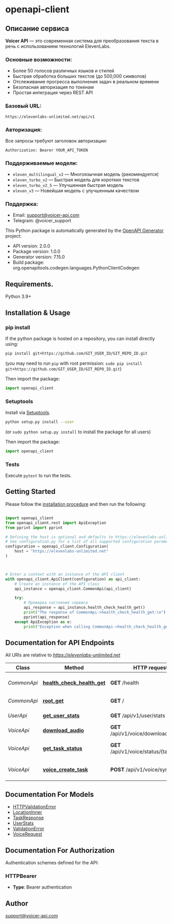 # openapi-client

## Описание сервиса

**Voicer API** — это современная система для преобразования текста в речь с использованием технологий ElevenLabs.

### Основные возможности:
- Более 50 голосов различных языков и стилей
- Быстрая обработка больших текстов (до 500,000 символов)
- Отслеживание прогресса выполнения задач в реальном времени
- Безопасная авторизация по токенам
- Простая интеграция через REST API

### Базовый URL:
```
https://elevenlabs-unlimited.net/api/v1
```

### Авторизация:
Все запросы требуют заголовок авторизации:
```
Authorization: Bearer YOUR_API_TOKEN
```

### Поддерживаемые модели:
- `eleven_multilingual_v2` — Многоязычная модель (рекомендуется)
- `eleven_turbo_v2` — Быстрая модель для коротких текстов  
- `eleven_turbo_v2_5` — Улучшенная быстрая модель
- `eleven_v3` — Новейшая модель с улучшенным качеством

### Поддержка:
- Email: support@voicer-api.com
- Telegram: @voicer_support
    

This Python package is automatically generated by the [OpenAPI Generator](https://openapi-generator.tech) project:

- API version: 2.0.0
- Package version: 1.0.0
- Generator version: 7.15.0
- Build package: org.openapitools.codegen.languages.PythonClientCodegen

## Requirements.

Python 3.9+

## Installation & Usage
### pip install

If the python package is hosted on a repository, you can install directly using:

```sh
pip install git+https://github.com/GIT_USER_ID/GIT_REPO_ID.git
```
(you may need to run `pip` with root permission: `sudo pip install git+https://github.com/GIT_USER_ID/GIT_REPO_ID.git`)

Then import the package:
```python
import openapi_client
```

### Setuptools

Install via [Setuptools](http://pypi.python.org/pypi/setuptools).

```sh
python setup.py install --user
```
(or `sudo python setup.py install` to install the package for all users)

Then import the package:
```python
import openapi_client
```

### Tests

Execute `pytest` to run the tests.

## Getting Started

Please follow the [installation procedure](#installation--usage) and then run the following:

```python

import openapi_client
from openapi_client.rest import ApiException
from pprint import pprint

# Defining the host is optional and defaults to https://elevenlabs-unlimited.net
# See configuration.py for a list of all supported configuration parameters.
configuration = openapi_client.Configuration(
    host = "https://elevenlabs-unlimited.net"
)



# Enter a context with an instance of the API client
with openapi_client.ApiClient(configuration) as api_client:
    # Create an instance of the API class
    api_instance = openapi_client.CommonApi(api_client)

    try:
        # Проверка состояния сервиса
        api_response = api_instance.health_check_health_get()
        print("The response of CommonApi->health_check_health_get:\n")
        pprint(api_response)
    except ApiException as e:
        print("Exception when calling CommonApi->health_check_health_get: %s\n" % e)

```

## Documentation for API Endpoints

All URIs are relative to *https://elevenlabs-unlimited.net*

Class | Method | HTTP request | Description
------------ | ------------- | ------------- | -------------
*CommonApi* | [**health_check_health_get**](docs/CommonApi.md#health_check_health_get) | **GET** /health | Проверка состояния сервиса
*CommonApi* | [**root_get**](docs/CommonApi.md#root_get) | **GET** / | Информация о сервисе
*UserApi* | [**get_user_stats**](docs/UserApi.md#get_user_stats) | **GET** /api/v1/user/stats | Статистика пользователя
*VoiceApi* | [**download_audio**](docs/VoiceApi.md#download_audio) | **GET** /api/v1/voice/download/{task_id} | Скачать аудиофайл
*VoiceApi* | [**get_task_status**](docs/VoiceApi.md#get_task_status) | **GET** /api/v1/voice/status/{task_id} | Проверить статус задачи
*VoiceApi* | [**voice_create_task**](docs/VoiceApi.md#voice_create_task) | **POST** /api/v1/voice/synthesize | Создать задачу озвучки


## Documentation For Models

 - [HTTPValidationError](docs/HTTPValidationError.md)
 - [LocationInner](docs/LocationInner.md)
 - [TaskResponse](docs/TaskResponse.md)
 - [UserStats](docs/UserStats.md)
 - [ValidationError](docs/ValidationError.md)
 - [VoiceRequest](docs/VoiceRequest.md)


<a id="documentation-for-authorization"></a>
## Documentation For Authorization


Authentication schemes defined for the API:
<a id="HTTPBearer"></a>
### HTTPBearer

- **Type**: Bearer authentication


## Author

support@voicer-api.com


